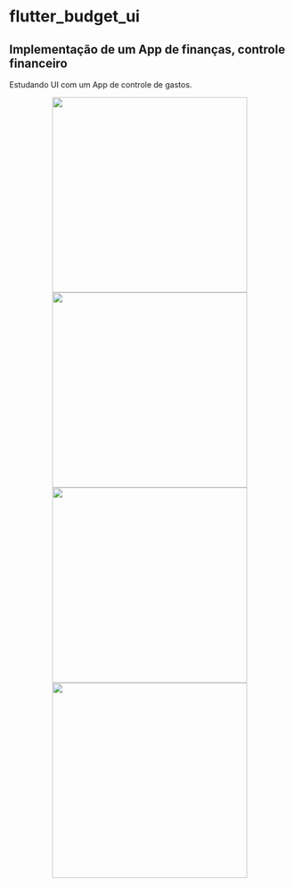 # flutter_budget_ui

## Implementação de um App de finanças, controle financeiro
Estudando UI com um App de controle de gastos.

<div align="center">
  <img src="https://user-images.githubusercontent.com/67521304/197216825-9cccbf88-c82a-4320-97ca-65dffa84173c.png"/ width="350">
  <img src="https://user-images.githubusercontent.com/67521304/197216868-9364350b-5cdd-4022-9172-5f92ac8a7339.png"/ width="350">
  <img src="https://user-images.githubusercontent.com/67521304/197216935-bdd23f9c-9382-44c9-ad9c-4ffa8635fca9.png"/ width="350">
  <img src="https://user-images.githubusercontent.com/67521304/197217175-3e5f81f5-1bc8-40e8-b433-d19a3c372c38.png"/ width="350">
</div>
